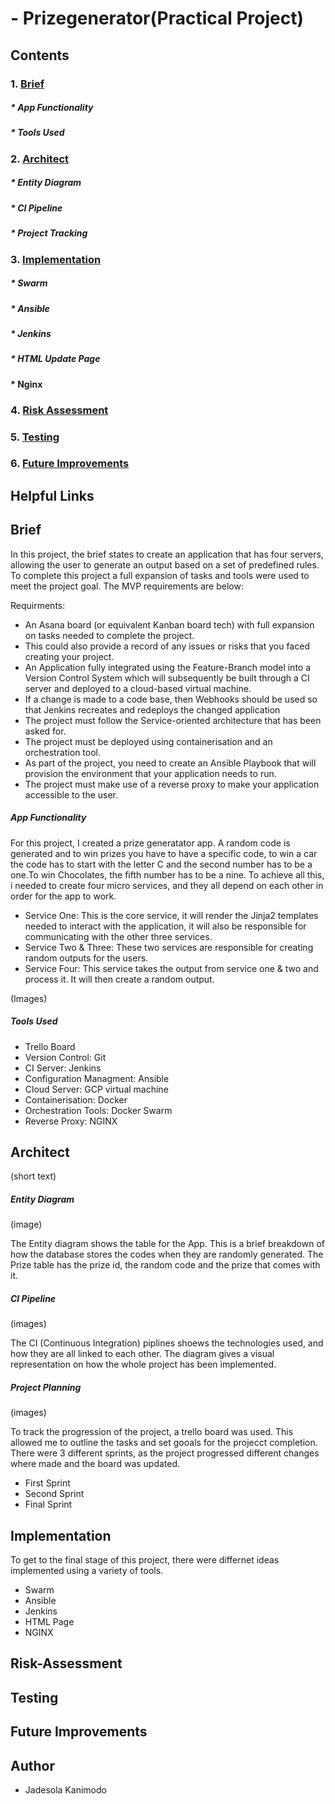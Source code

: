 # - Prizegenerator(Practical Project)

## Contents


### 1. [Brief](#Brief)
##### * App Functionality
##### * Tools Used
### 2. [Architect](#Architect)
#####  * Entity Diagram
##### * CI Pipeline
##### * Project Tracking
### 3. [Implementation](#Implementation)
##### * Swarm
##### * Ansible
##### * Jenkins
##### * HTML Update Page
#### * Nginx
### 4. [Risk Assessment](#Risk-Assessment)
### 5. [Testing](#Testing)
### 6. [Future Improvements](#Future-Improvements)



## Helpful Links



## Brief

In this project, the brief states to create an application that has four servers, allowing the user to generate an output based on a set of predefined rules. To complete this project a full expansion of tasks and tools were used to meet the project goal. The MVP requirements are below:

Requirments:
- An Asana board (or equivalent Kanban board tech) with full expansion on tasks needed to complete the project.
- This could also provide a record of any issues or risks that you faced creating your project.
- An Application fully integrated using the Feature-Branch model into a Version Control System which will subsequently be built through a CI server and deployed to a cloud-based virtual machine.
- If a change is made to a code base, then Webhooks should be used so that Jenkins recreates and redeploys the changed application
- The project must follow the Service-oriented architecture that has been asked for.
- The project must be deployed using containerisation and an orchestration tool.
- As part of the project, you need to create an Ansible Playbook that will provision the environment that your application needs to run.
- The project must make use of a reverse proxy to make your application accessible to the user.


##### App Functionality 
For this project, I created a prize generatator app. A random code is generated and to win prizes you have to have a specific code, to win a car the code has to start with the letter C and the second number has to be a one.To win Chocolates, the fifth number has to be a nine. To achieve all this, i needed to create four micro services, and they all depend on each other in order for the app to work.
- Service One: This is the core service, it will render the Jinja2 templates needed to interact with the application, it will also be responsible for communicating with the other three services.
- Service Two & Three: These two services are responsible for creating random outputs for the users.
- Service Four: This service takes the output from service one & two and process it. It will then create a random output.

(Images)

##### Tools Used
- Trello Board
- Version Control: Git
- CI Server: Jenkins
- Configuration Managment: Ansible
- Cloud Server: GCP virtual machine
- Containerisation: Docker
- Orchestration Tools: Docker Swarm
- Reverse Proxy: NGINX


## Architect

(short text)

##### Entity Diagram

(image)

The Entity diagram shows the table for the App. This is a brief breakdown of how the database stores the codes when they are randomly generated. The Prize table has the prize id, the random code and the prize that comes with it.


##### CI Pipeline

(images)

The CI (Continuous Integration) piplines shoews the technologies used, and how they are all linked to each other. The diagram gives a visual representation on how the whole project has been implemented. 


##### Project Planning 

(images)

To track the progression of the project, a trello board was used. This allowed me to outline the tasks and set gooals for the projecct completion. There were 3 different sprints, as the project progressed different changes where made and the board was updated.

* First Sprint
* Second Sprint
* Final Sprint

## Implementation

To get to the final stage of this project, there were differnet ideas implemented using a variety of tools.

* Swarm
* Ansible
* Jenkins
* HTML Page
* NGINX

## Risk-Assessment
## Testing
## Future Improvements

## Author 
* Jadesola Kanimodo














